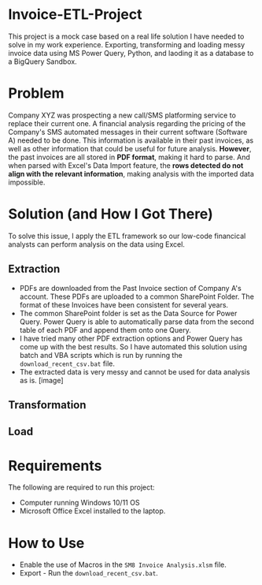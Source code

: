 # Invoice-ETL-Project
This project is a mock case based on a real life solution I have needed to solve in my work experience. Exporting, transforming and loading messy invoice data using MS Power Query, Python, and laoding it as a database to a BigQuery Sandbox.

# Problem
Company XYZ was prospecting a new call/SMS platforming service to replace their current one. A financial analysis regarding the pricing of the Company's SMS automated messages in their current software (Software A) needed to be done. This information is available in their past invoices, as well as other information that could be useful for future analysis. **However**, the past invoices are all stored in **PDF format**, making it hard to parse. And when parsed with Excel's Data Import feature, the **rows detected do not align with the relevant information**, making analysis with the imported data impossible.

# Solution (and How I Got There)
To solve this issue, I apply the ETL framework so our low-code financical analysts can perform analysis on the data using Excel.

## Extraction
* PDFs are downloaded from the Past Invoice section of Company A's account. These PDFs are uploaded to a common SharePoint Folder. The format of these Invoices have been consistent for several years.
* The common SharePoint folder is set as the Data Source for Power Query. Power Query is able to automatically parse data from the second table of each PDF and append them onto one Query.
* I have tried many other PDF extraction options and Power Query has come up with the best results. So I have automated this solution using batch and VBA scripts which is run by running the `download_recent_csv.bat` file.
* The extracted data is very messy and cannot be used for data analysis as is. [image] 

## Transformation

## Load

# Requirements
The following are required to run this project:
* Computer running Windows 10/11 OS
* Microsoft Office Excel installed to the laptop.

# How to Use
* Enable the use of Macros in the `SM8 Invoice Analysis.xlsm` file.
* Export - Run the `download_recent_csv.bat`.